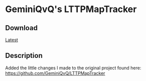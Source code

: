 # GeminiQvQ's LTTPMapTracker

## Download

[Latest](https://github.com/coystream/LTTPMapTracker/releases/download/1.15/LTTPMapTracker.zip)

## Description

Added the little changes I made to the original project found here: https://github.com/GeminiQvQ/LTTPMapTracker
